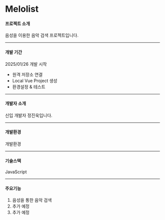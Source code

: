 # Melolist

#### 프로젝트 소개

음성을 이용한 음악 검색 프로젝트입니다.

-------

#### 개발 기간

2025/01/26 개발 시작
  + 원격 저장소 연결
  + Local Vue Project 생성
  + 환경설정 & 테스트

-------

#### 개발자 소개

신입 개발자 정진욱입니다.

-------

#### 개발환경

개발환경

-------

#### 기술스택

JavaScript

-------

#### 주요기능

  1. 음성을 통한 음악 검색
  2. 추가 예정
  3. 추가 예정
